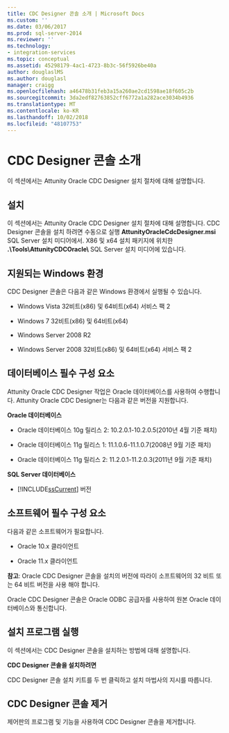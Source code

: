 ```yaml
---
title: CDC Designer 콘솔 소개 | Microsoft Docs
ms.custom: ''
ms.date: 03/06/2017
ms.prod: sql-server-2014
ms.reviewer: ''
ms.technology:
- integration-services
ms.topic: conceptual
ms.assetid: 45298179-4ac1-4723-8b3c-56f5926be40a
author: douglaslMS
ms.author: douglasl
manager: craigg
ms.openlocfilehash: a46478b31feb3a15a260ae2cd1598ae18f605c2b
ms.sourcegitcommit: 3da2edf82763852cff6772a1a282ace3034b4936
ms.translationtype: MT
ms.contentlocale: ko-KR
ms.lasthandoff: 10/02/2018
ms.locfileid: "48107753"
---
```

# <a name="the-cdc-designer-console-introduction"></a>CDC Designer 콘솔 소개
  이 섹션에서는 Attunity Oracle CDC Designer 설치 절차에 대해 설명합니다.  
  
## <a name="installation"></a>설치  
 이 섹션에서는 Attunity Oracle CDC Designer 설치 절차에 대해 설명합니다. CDC Designer 콘솔을 설치 하려면 수동으로 실행 **AttunityOracleCdcDesigner.msi** SQL Server 설치 미디어에서.  X86 및 x64 설치 패키지에 위치한 **.\Tools\AttunityCDCOracle\\**  SQL Server 설치 미디어에 있습니다.  
  
## <a name="supported-windows-environments"></a>지원되는 Windows 환경  
 CDC Designer 콘솔은 다음과 같은 Windows 환경에서 실행될 수 있습니다.  
  
-   Windows Vista 32비트(x86) 및 64비트(x64) 서비스 팩 2  
  
-   Windows 7 32비트(x86) 및 64비트(x64)  
  
-   Windows Server 2008 R2  
  
-   Windows Server 2008 32비트(x86) 및 64비트(x64) 서비스 팩 2  
  
## <a name="database-prerequisites"></a>데이터베이스 필수 구성 요소  
 Attunity Oracle CDC Designer 작업은 Oracle 데이터베이스를 사용하여 수행합니다. Attunity Oracle CDC Designer는 다음과 같은 버전을 지원합니다.  
  
 **Oracle 데이터베이스**  
  
-   Oracle 데이터베이스 10g 릴리스 2: 10.2.0.1-10.2.0.5(2010년 4월 기준 패치)  
  
-   Oracle 데이터베이스 11g 릴리스 1: 11.1.0.6-11.1.0.7(2008년 9월 기준 패치)  
  
-   Oracle 데이터베이스 11g 릴리스 2: 11.2.0.1-11.2.0.3(2011년 9월 기준 패치)  
  
 **SQL Server 데이터베이스**  
  
-   [!INCLUDE[ssCurrent](../../includes/sscurrent-md.md)] 버전  
  
## <a name="software-prerequisites"></a>소프트웨어 필수 구성 요소  
 다음과 같은 소프트웨어가 필요합니다.  
  
-   Oracle 10.x 클라이언트  
  
-   Oracle 11.x 클라이언트  
  
 **참고**: Oracle CDC Designer 콘솔을 설치의 버전에 따라이 소프트웨어의 32 비트 또는 64 비트 버전을 사용 해야 합니다.  
  
 Oracle CDC Designer 콘솔은 Oracle ODBC 공급자를 사용하여 원본 Oracle 데이터베이스와 통신합니다.  
  
## <a name="running-the-installation-program"></a>설치 프로그램 실행  
 이 섹션에서는 CDC Designer 콘솔을 설치하는 방법에 대해 설명합니다.  
  
 **CDC Designer 콘솔을 설치하려면**  
  
 CDC Designer 콘솔 설치 키트를 두 번 클릭하고 설치 마법사의 지시를 따릅니다.  
  
## <a name="uninstalling-the-cdc-designer-console"></a>CDC Designer 콘솔 제거  
 제어판의 프로그램 및 기능을 사용하여 CDC Designer 콘솔을 제거합니다.  
  
  
